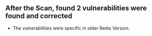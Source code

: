 ## After the Scan, found 2 vulnerabilities were found and corrected
- The vulnerabilities were specific in older Redis Version.
